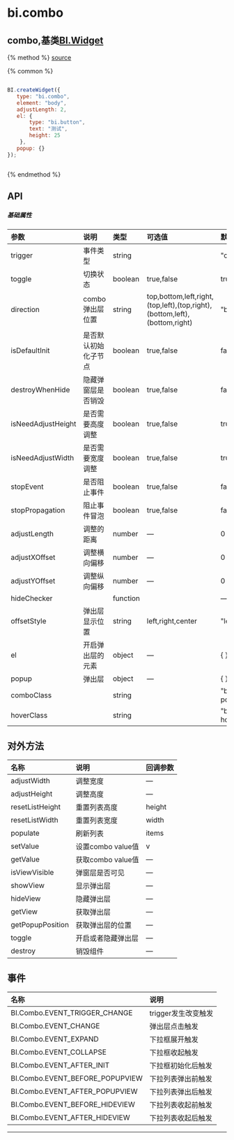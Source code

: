 # bi.combo

## combo,基类[BI.Widget](/core/widget.md)

{% method %}
[source](https://jsfiddle.net/fineui/wxykkjou/)

{% common %}
```javascript

BI.createWidget({
   type: "bi.combo",
   element: "body",
   adjustLength: 2,
   el: {
	   type: "bi.button",
       text: "测试",
       height: 25
	},
   popup: {}
});



```

{% endmethod %}

## API
##### 基础属性
| 参数    | 说明           | 类型  | 可选值 | 默认值
| :------ |:-------------  | :-----| :----|:----
| trigger | 事件类型 | string |  | "click" |
| toggle | 切换状态 | boolean | true,false | true |
| direction | combo弹出层位置 | string | top,bottom,left,right,(top,left),(top,right),(bottom,left),(bottom,right) | "bottom"|
| isDefaultInit | 是否默认初始化子节点 |boolean | true,false | false |
| destroyWhenHide | 隐藏弹窗层是否销毁 | boolean | true,false | false |
| isNeedAdjustHeight | 是否需要高度调整 | boolean | true,false | true |
| isNeedAdjustWidth | 是否需要宽度调整 | boolean | true,false | true |
| stopEvent | 是否阻止事件 | boolean | true,false | false |
| stopPropagation | 阻止事件冒泡 | boolean | true,false | false |
| adjustLength | 调整的距离 | number | — | 0 |
| adjustXOffset | 调整横向偏移 | number | — | 0 |
| adjustYOffset |调整纵向偏移 | number | — | 0 |
| hideChecker | | function | | —|
| offsetStyle | 弹出层显示位置 | string | left,right,center | "left,right,center"|
| el | 开启弹出层的元素 | object | — |{ }|
| popup | 弹出层 | object | — | { }|
| comboClass | | string | | "bi-combo-popup" |
| hoverClass | | string | | "bi-combo-hover" |



## 对外方法
| 名称     | 说明                           |  回调参数     
| :------ |:-------------                  | :-----   
| adjustWidth | 调整宽度 | —|
| adjustHeight | 调整高度  | —|
| resetListHeight | 重置列表高度 | height |
| resetListWidth | 重置列表宽度 | width |
| populate | 刷新列表 | items  |
| setValue |设置combo value值| v |
| getValue | 获取combo value值 | —|
| isViewVisible | 弹窗层是否可见 | —|
| showView | 显示弹出层 | —|
| hideView | 隐藏弹出层 |—|
| getView | 获取弹出层 | —|
| getPopupPosition | 获取弹出层的位置 | —|
| toggle | 开启或者隐藏弹出层 | —|
| destroy | 销毁组件 | —|

## 事件
| 名称     | 说明                |
| :------ |:------------- |
|BI.Combo.EVENT_TRIGGER_CHANGE | trigger发生改变触发   |
|BI.Combo.EVENT_CHANGE |  弹出层点击触发          |
|BI.Combo.EVENT_EXPAND |  下拉框展开触发   |
|BI.Combo.EVENT_COLLAPSE |    下拉框收起触发
|BI.Combo.EVENT_AFTER_INIT |  下拉框初始化后触发 |
|BI.Combo.EVENT_BEFORE_POPUPVIEW | 下拉列表弹出前触发 |
|BI.Combo.EVENT_AFTER_POPUPVIEW | 下拉列表弹出后触发 |
|BI.Combo.EVENT_BEFORE_HIDEVIEW | 下拉列表收起前触发 |
|BI.Combo.EVENT_AFTER_HIDEVIEW | 下拉列表收起后触发 |


---


